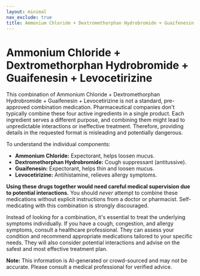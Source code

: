 ```yaml
---
layout: minimal
nav_exclude: true
title: Ammonium Chloride + Dextromethorphan Hydrobromide + Guaifenesin + Levocetirizine
---
```


# Ammonium Chloride + Dextromethorphan Hydrobromide + Guaifenesin + Levocetirizine

This combination of Ammonium Chloride + Dextromethorphan Hydrobromide + Guaifenesin + Levocetirizine is not a standard, pre-approved combination medication.  Pharmaceutical companies don't typically combine these four active ingredients in a single product.  Each ingredient serves a different purpose, and combining them might lead to unpredictable interactions or ineffective treatment.  Therefore, providing details in the requested format is misleading and potentially dangerous.


To understand the individual components:

* **Ammonium Chloride:**  Expectorant, helps loosen mucus.
* **Dextromethorphan Hydrobromide:**  Cough suppressant (antitussive).
* **Guaifenesin:**  Expectorant, helps thin and loosen mucus.
* **Levocetirizine:**  Antihistamine, relieves allergy symptoms.


**Using these drugs together would need careful medical supervision due to potential interactions.**  You should *never* attempt to combine these medications without explicit instructions from a doctor or pharmacist.  Self-medicating with this combination is strongly discouraged.

Instead of looking for a combination, it's essential to treat the underlying symptoms individually.  If you have a cough, congestion, and allergy symptoms, consult a healthcare professional. They can assess your condition and recommend appropriate medications tailored to your specific needs. They will also consider potential interactions and advise on the safest and most effective treatment plan.


**Note:** This information is AI-generated or crowd-sourced and may not be accurate. Please consult a medical professional for verified advice.